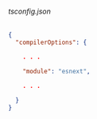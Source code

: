 ###### tsconfig.json
```json
{ 
  "compilerOptions": {

    . . .

    "module": "esnext",

    . . .
    
  }
}
```
